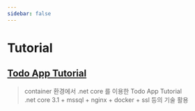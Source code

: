 ```yaml
---
sidebar: false
---
```


# Tutorial

## [Todo App Tutorial](./todoapp)

> container 환경에서 .net core 를 이용한 Todo App Tutorial  
> .net core 3.1 + mssql + nginx + docker + ssl 등의 기술 활용